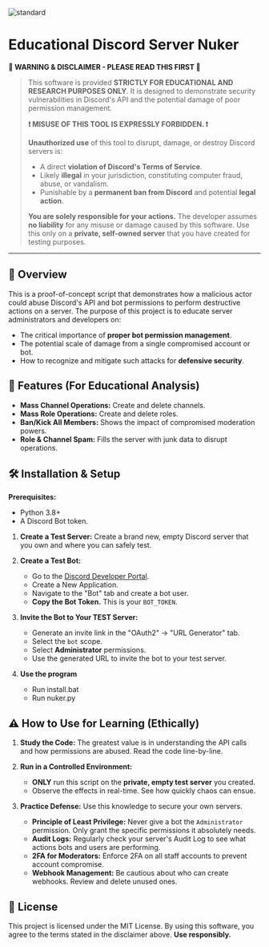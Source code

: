 
![standard](https://github.com/user-attachments/assets/0aa4a3fa-32ee-42ed-8ba7-21f200a36597)




# Educational Discord Server Nuker

**🚨 WARNING & DISCLAIMER - PLEASE READ THIS FIRST 🚨**

> This software is provided **STRICTLY FOR EDUCATIONAL AND RESEARCH PURPOSES ONLY**. It is designed to demonstrate security vulnerabilities in Discord's API and the potential damage of poor permission management.
>
> **❗ MISUSE OF THIS TOOL IS EXPRESSLY FORBIDDEN. ❗**
>
> **Unauthorized use** of this tool to disrupt, damage, or destroy Discord servers is:
> - A direct **violation of Discord's Terms of Service**.
> - Likely **illegal** in your jurisdiction, constituting computer fraud, abuse, or vandalism.
> - Punishable by a **permanent ban from Discord** and potential **legal action**.
>
> **You are solely responsible for your actions.** The developer assumes **no liability** for any misuse or damage caused by this software. Use this only on a **private, self-owned server** that you have created for testing purposes.

---

## 📖 Overview

This is a proof-of-concept script that demonstrates how a malicious actor could abuse Discord's API and bot permissions to perform destructive actions on a server. The purpose of this project is to educate server administrators and developers on:
- The critical importance of **proper bot permission management**.
- The potential scale of damage from a single compromised account or bot.
- How to recognize and mitigate such attacks for **defensive security**.

## 🚀 Features (For Educational Analysis)

*   **Mass Channel Operations:** Create and delete channels.
*   **Mass Role Operations:** Create and delete roles.
*   **Ban/Kick All Members:** Shows the impact of compromised moderation powers.
*   **Role & Channel Spam:** Fills the server with junk data to disrupt operations.

## 🛠️ Installation & Setup

**Prerequisites:**
*   Python 3.8+
*   A Discord Bot token.

1.  **Create a Test Server:** Create a brand new, empty Discord server that you own and where you can safely test.

2.  **Create a Test Bot:**
    *   Go to the [Discord Developer Portal](https://discord.com/developers/applications).
    *   Create a New Application.
    *   Navigate to the "Bot" tab and create a bot user.
    *   **Copy the Bot Token.** This is your `BOT_TOKEN`.

3.  **Invite the Bot to Your TEST Server:**
    *   Generate an invite link in the "OAuth2" -> "URL Generator" tab.
    *   Select the `bot` scope.
    *   Select **Administrator** permissions.
    *   Use the generated URL to invite the bot to your test server.

4.  **Use the program**
    *  Run install.bat
    *  Run nuker.py
    
## ⚠️ How to Use for Learning (Ethically)

1.  **Study the Code:** The greatest value is in understanding the API calls and how permissions are abused. Read the code line-by-line.

2.  **Run in a Controlled Environment:**
    *   **ONLY** run this script on the **private, empty test server** you created.
    *   Observe the effects in real-time. See how quickly chaos can ensue.

3.  **Practice Defense:** Use this knowledge to secure your own servers.
    *   **Principle of Least Privilege:** Never give a bot the `Administrator` permission. Only grant the specific permissions it absolutely needs.
    *   **Audit Logs:** Regularly check your server's Audit Log to see what actions bots and users are performing.
    *   **2FA for Moderators:** Enforce 2FA on all staff accounts to prevent account compromise.
    *   **Webhook Management:** Be cautious about who can create webhooks. Review and delete unused ones.

## 📜 License

This project is licensed under the MIT License. By using this software, you agree to the terms stated in the disclaimer above. **Use responsibly.**
